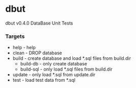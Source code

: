 # dbut

dbut v0.4.0
DataBase Unit Tests

### Targets

- help - help
- clean - DROP database
- build - create database and load *.sql files from build.dir
    - build-db - only create database
    - build-sql - only load *.sql files from build.dir
- update - only load *.sql from update.dir
- test - load test data from *.sql

